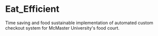 # Eat_Efficient
Time saving and food sustainable implementation of automated custom checkout system for McMaster University's food court.
